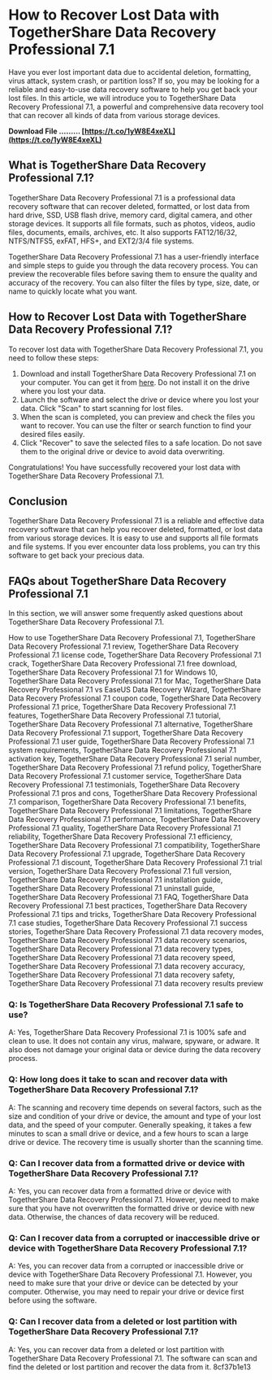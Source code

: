 
 
# How to Recover Lost Data with TogetherShare Data Recovery Professional 7.1
 
Have you ever lost important data due to accidental deletion, formatting, virus attack, system crash, or partition loss? If so, you may be looking for a reliable and easy-to-use data recovery software to help you get back your lost files. In this article, we will introduce you to TogetherShare Data Recovery Professional 7.1, a powerful and comprehensive data recovery tool that can recover all kinds of data from various storage devices.
 
**Download File ……… [https://t.co/1yW8E4xeXL](https://t.co/1yW8E4xeXL)**


 
## What is TogetherShare Data Recovery Professional 7.1?
 
TogetherShare Data Recovery Professional 7.1 is a professional data recovery software that can recover deleted, formatted, or lost data from hard drive, SSD, USB flash drive, memory card, digital camera, and other storage devices. It supports all file formats, such as photos, videos, audio files, documents, emails, archives, etc. It also supports FAT12/16/32, NTFS/NTFS5, exFAT, HFS+, and EXT2/3/4 file systems.
 
TogetherShare Data Recovery Professional 7.1 has a user-friendly interface and simple steps to guide you through the data recovery process. You can preview the recoverable files before saving them to ensure the quality and accuracy of the recovery. You can also filter the files by type, size, date, or name to quickly locate what you want.
 
## How to Recover Lost Data with TogetherShare Data Recovery Professional 7.1?
 
To recover lost data with TogetherShare Data Recovery Professional 7.1, you need to follow these steps:
 
1. Download and install TogetherShare Data Recovery Professional 7.1 on your computer. You can get it from [here](https://filecr.com/windows/togethershare-data-recovery/). Do not install it on the drive where you lost your data.
2. Launch the software and select the drive or device where you lost your data. Click "Scan" to start scanning for lost files.
3. When the scan is completed, you can preview and check the files you want to recover. You can use the filter or search function to find your desired files easily.
4. Click "Recover" to save the selected files to a safe location. Do not save them to the original drive or device to avoid data overwriting.

Congratulations! You have successfully recovered your lost data with TogetherShare Data Recovery Professional 7.1.
 
## Conclusion
 
TogetherShare Data Recovery Professional 7.1 is a reliable and effective data recovery software that can help you recover deleted, formatted, or lost data from various storage devices. It is easy to use and supports all file formats and file systems. If you ever encounter data loss problems, you can try this software to get back your precious data.
  
## FAQs about TogetherShare Data Recovery Professional 7.1
 
In this section, we will answer some frequently asked questions about TogetherShare Data Recovery Professional 7.1.
 
How to use TogetherShare Data Recovery Professional 7.1,  TogetherShare Data Recovery Professional 7.1 review,  TogetherShare Data Recovery Professional 7.1 license code,  TogetherShare Data Recovery Professional 7.1 crack,  TogetherShare Data Recovery Professional 7.1 free download,  TogetherShare Data Recovery Professional 7.1 for Windows 10,  TogetherShare Data Recovery Professional 7.1 for Mac,  TogetherShare Data Recovery Professional 7.1 vs EaseUS Data Recovery Wizard,  TogetherShare Data Recovery Professional 7.1 coupon code,  TogetherShare Data Recovery Professional 7.1 price,  TogetherShare Data Recovery Professional 7.1 features,  TogetherShare Data Recovery Professional 7.1 tutorial,  TogetherShare Data Recovery Professional 7.1 alternative,  TogetherShare Data Recovery Professional 7.1 support,  TogetherShare Data Recovery Professional 7.1 user guide,  TogetherShare Data Recovery Professional 7.1 system requirements,  TogetherShare Data Recovery Professional 7.1 activation key,  TogetherShare Data Recovery Professional 7.1 serial number,  TogetherShare Data Recovery Professional 7.1 refund policy,  TogetherShare Data Recovery Professional 7.1 customer service,  TogetherShare Data Recovery Professional 7.1 testimonials,  TogetherShare Data Recovery Professional 7.1 pros and cons,  TogetherShare Data Recovery Professional 7.1 comparison,  TogetherShare Data Recovery Professional 7.1 benefits,  TogetherShare Data Recovery Professional 7.1 limitations,  TogetherShare Data Recovery Professional 7.1 performance,  TogetherShare Data Recovery Professional 7.1 quality,  TogetherShare Data Recovery Professional 7.1 reliability,  TogetherShare Data Recovery Professional 7.1 efficiency,  TogetherShare Data Recovery Professional 7.1 compatibility,  TogetherShare Data Recovery Professional 7.1 upgrade,  TogetherShare Data Recovery Professional 7.1 discount,  TogetherShare Data Recovery Professional 7.1 trial version,  TogetherShare Data Recovery Professional 7.1 full version,  TogetherShare Data Recovery Professional 7.1 installation guide,  TogetherShare Data Recovery Professional 7.1 uninstall guide,  TogetherShare Data Recovery Professional 7.1 FAQ,  TogetherShare Data Recovery Professional 7.1 best practices,  TogetherShare Data Recovery Professional 7.1 tips and tricks,  TogetherShare Data Recovery Professional 7.1 case studies,  TogetherShare Data Recovery Professional 7.1 success stories,  TogetherShare Data Recovery Professional 7.1 data recovery modes,  TogetherShare Data Recovery Professional 7.1 data recovery scenarios,  TogetherShare Data Recovery Professional 7.1 data recovery types,  TogetherShare Data Recovery Professional 7.1 data recovery speed,  TogetherShare Data Recovery Professional 7.1 data recovery accuracy,  TogetherShare Data Recovery Professional 7.1 data recovery safety,  TogetherShare Data Recovery Professional 7.1 data recovery results preview
 
### Q: Is TogetherShare Data Recovery Professional 7.1 safe to use?
 
A: Yes, TogetherShare Data Recovery Professional 7.1 is 100% safe and clean to use. It does not contain any virus, malware, spyware, or adware. It also does not damage your original data or device during the data recovery process.
 
### Q: How long does it take to scan and recover data with TogetherShare Data Recovery Professional 7.1?
 
A: The scanning and recovery time depends on several factors, such as the size and condition of your drive or device, the amount and type of your lost data, and the speed of your computer. Generally speaking, it takes a few minutes to scan a small drive or device, and a few hours to scan a large drive or device. The recovery time is usually shorter than the scanning time.
 
### Q: Can I recover data from a formatted drive or device with TogetherShare Data Recovery Professional 7.1?
 
A: Yes, you can recover data from a formatted drive or device with TogetherShare Data Recovery Professional 7.1. However, you need to make sure that you have not overwritten the formatted drive or device with new data. Otherwise, the chances of data recovery will be reduced.
 
### Q: Can I recover data from a corrupted or inaccessible drive or device with TogetherShare Data Recovery Professional 7.1?
 
A: Yes, you can recover data from a corrupted or inaccessible drive or device with TogetherShare Data Recovery Professional 7.1. However, you need to make sure that your drive or device can be detected by your computer. Otherwise, you may need to repair your drive or device first before using the software.
 
### Q: Can I recover data from a deleted or lost partition with TogetherShare Data Recovery Professional 7.1?
 
A: Yes, you can recover data from a deleted or lost partition with TogetherShare Data Recovery Professional 7.1. The software can scan and find the deleted or lost partition and recover the data from it.
 8cf37b1e13
 
